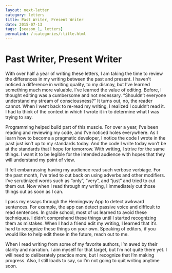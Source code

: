 ```yaml
---
layout: next-letter
category: letters
title: Past Writer, Present Writer
date: 2015-07-13
tags: [season_1, letters]
permalink: /:categories/:title.html
---
```


# Past Writer, Present Writer

With over half a year of writing these letters, I am taking the time to review the differences in my writing between the past and present. I haven’t noticed a difference in writing quality, to my dismay, but I’ve learned something much more valuable. I’ve learned the value of editing. Before, I thought editing was a cumbersome and not necessary. “Shouldn’t everyone understand my stream of consciousness?” It turns out, no, the reader cannot. When I went back to re-read my writing, I realized I couldn’t read it. I had to think of the context in which I wrote it in to determine what I was trying to say.

Programming helped build part of this muscle. For over a year, I’ve been reading and reviewing my code, and I’ve noticed holes everywhere. As I learn how to become a pragmatic developer, I notice the code I wrote in the past just isn’t up to my standards today. And the code I write today won’t be at the standards that I hope for tomorrow. With writing, I strive for the same things. I want it to be legible for the intended audience with hopes that they will understand my point of view.

It felt embarrassing having my audience read such verbose verbiage. For the past month, I’ve tried to cut back on using adverbs and other modifiers. I’ve scrutinized words such as “only”, “very”, and “just” and tried to cut them out. Now when I read through my writing, I immediately cut those things out as soon as I can.

I pass my essays through the Hemingway App to detect awkward sentences. For example, the app can detect passive voice and difficult to read sentences. In grade school, most of us learned to avoid these techniques. I didn’t  comprehend these things until I started recognizing them as mistakes. When I had a friend edit my writing, I learned that it’s hard to recognize these things on your own. Speaking of editors, if you would like to help edit these in the future, reach out to me.

When I read writing from some of my favorite authors, I’m awed by their clarity and narration. I aim myself for that target, but I’m not quite there yet. I will need to deliberately practice more, but I recognize that I’m making progress. Also, I still loads to say, so I’m not going to quit writing anytime soon.

